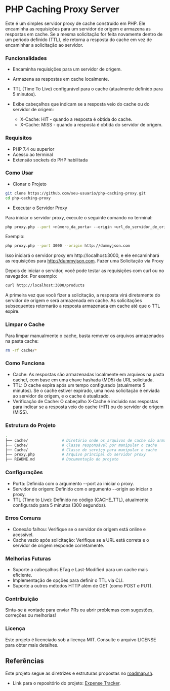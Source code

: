 # PHP Caching Proxy Server

Este é um simples servidor proxy de cache construído em PHP. Ele encaminha as requisições para um servidor de origem e armazena as respostas em cache. Se a mesma solicitação for feita novamente dentro de um período definido (TTL), ele retorna a resposta do cache em vez de encaminhar a solicitação ao servidor.

### Funcionalidades

- Encaminha requisições para um servidor de origem.
- Armazena as respostas em cache localmente.
- TTL (Time To Live) configurável para o cache (atualmente definido para 5 minutos).
- Exibe cabeçalhos que indicam se a resposta veio do cache ou do servidor de origem:

    * X-Cache: HIT - quando a resposta é obtida do cache.
    * X-Cache: MISS - quando a resposta é obtida do servidor de origem.

### Requisitos

- PHP 7.4 ou superior
- Acesso ao terminal
- Extensão sockets do PHP habilitada
  
### Como Usar

- Clonar o Projeto

```bash
git clone https://github.com/seu-usuario/php-caching-proxy.git
cd php-caching-proxy
```

- Executar o Servidor Proxy

Para iniciar o servidor proxy, execute o seguinte comando no terminal:

```bash
php proxy.php --port <número_da_porta> --origin <url_do_servidor_de_origem>
```
Exemplo:

```bash
php proxy.php --port 3000 --origin http://dummyjson.com
```
Isso iniciará o servidor proxy em http://localhost:3000, e ele encaminhará as requisições para http://dummyjson.com.
Fazer uma Solicitação via Proxy

Depois de iniciar o servidor, você pode testar as requisições com curl ou no navegador. Por exemplo:

```bash
curl http://localhost:3000/products
```
A primeira vez que você fizer a solicitação, a resposta virá diretamente do servidor de origem e será armazenada em cache. As solicitações subsequentes retornarão a resposta armazenada em cache até que o TTL expire.

### Limpar o Cache

Para limpar manualmente o cache, basta remover os arquivos armazenados na pasta cache:

```bash
rm -rf cache/*
```

### Como Funciona

- Cache: As respostas são armazenadas localmente em arquivos na pasta cache/, com base em uma chave hashada (MD5) da URL solicitada.
- TTL: O cache expira após um tempo configurado (atualmente 5 minutos). Se o cache estiver expirado, uma nova solicitação é enviada ao servidor de origem, e o cache é atualizado.
- Verificação de Cache: O cabeçalho X-Cache é incluído nas respostas para indicar se a resposta veio do cache (HIT) ou do servidor de origem (MISS).

### Estrutura do Projeto

```bash
.
├── cache/               # Diretório onde os arquivos de cache são armazenados
├── Cache/               # Classe responsável por manipular o cache
├── Cache/               # Classe de serviço para manipular o cache
├── proxy.php            # Arquivo principal do servidor proxy
├── README.md            # Documentação do projeto

```

### Configurações

- Porta: Definida com o argumento --port ao iniciar o proxy.
- Servidor de origem: Definido com o argumento --origin ao iniciar o proxy.
- TTL (Time to Live): Definido no código (CACHE_TTL), atualmente configurado para 5 minutos (300 segundos).

### Erros Comuns

- Conexão falhou:
    Verifique se o servidor de origem está online e acessível.
- Cache vazio após solicitação:
    Verifique se a URL está correta e o servidor de origem responde corretamente.

### Melhorias Futuras

- Suporte a cabeçalhos ETag e Last-Modified para um cache mais eficiente.
- Implementação de opções para definir o TTL via CLI.
- Suporte a outros métodos HTTP além de GET (como POST e PUT).

### Contribuição

Sinta-se à vontade para enviar PRs ou abrir problemas com sugestões, correções ou melhorias!

### Licença

Este projeto é licenciado sob a licença MIT. Consulte o arquivo LICENSE para obter mais detalhes.

## Referências

Este projeto segue as diretrizes e estruturas propostas no [roadmap.sh](https://roadmap.sh/projects/caching-server).

- Link para o repositório do projeto: [Expense Tracker](https://github.com/ryan-junio-oliveira/php-caching-proxy).